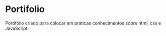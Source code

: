 # Portifolio
Portifólio criado para colocar em práticas conhecimentos sobre html, css e JavaScript.
